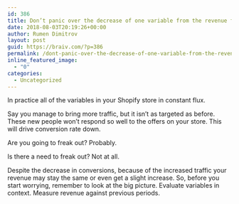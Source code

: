 ```yaml
---
id: 386
title: Don’t panic over the decrease of one variable from the revenue formula
date: 2018-08-03T20:19:26+00:00
author: Rumen Dimitrov
layout: post
guid: https://braiv.com/?p=386
permalink: /dont-panic-over-the-decrease-of-one-variable-from-the-revenue-formula/
inline_featured_image:
  - "0"
categories:
  - Uncategorized
---
```

In practice all of the variables in your Shopify store in constant flux. 

Say you manage to bring more traffic, but it isn’t as targeted as before. These new people won’t respond so well to the offers on your store. This will drive conversion rate down. 

Are you going to freak out? Probably.

Is there a need to freak out? Not at all.

Despite the decrease in conversions, because of the increased traffic your revenue may stay the same or even get a slight increase. So, before you start worrying, remember to look at the big picture. Evaluate variables in context. Measure revenue against previous periods.